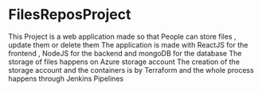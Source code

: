 # FilesReposProject
This Project is a web application made so that People can store files , update them or delete them 
The application is made with ReactJS for the frontend , NodeJS for the backend and mongoDB for the database
The storage of files happens on Azure storage account 
The creation of the storage account and the containers is by Terraform
and the whole process happens through Jenkins Pipelines 
